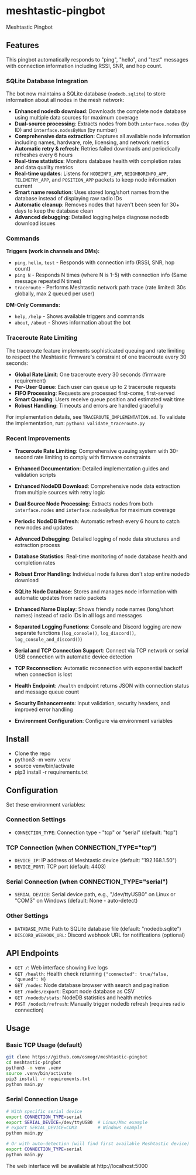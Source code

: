 # meshtastic-pingbot
Meshtastic Pingbot

## Features

This pingbot automatically responds to "ping", "hello", and "test" messages with connection information including RSSI, SNR, and hop count.

### SQLite Database Integration

The bot now maintains a SQLite database (`nodedb.sqlite`) to store information about all nodes in the mesh network:

- **Enhanced nodedb download**: Downloads the complete node database using multiple data sources for maximum coverage
- **Dual-source processing**: Extracts nodes from both `interface.nodes` (by ID) and `interface.nodesByNum` (by number)
- **Comprehensive data extraction**: Captures all available node information including names, hardware, role, licensing, and network metrics
- **Automatic retry & refresh**: Retries failed downloads and periodically refreshes every 6 hours
- **Real-time statistics**: Monitors database health with completion rates and data quality metrics
- **Real-time updates**: Listens for `NODEINFO_APP`, `NEIGHBORINFO_APP`, `TELEMETRY_APP`, and `POSITION_APP` packets to keep node information current
- **Smart name resolution**: Uses stored long/short names from the database instead of displaying raw radio IDs
- **Automatic cleanup**: Removes nodes that haven't been seen for 30+ days to keep the database clean
- **Advanced debugging**: Detailed logging helps diagnose nodedb download issues

### Commands

**Triggers (work in channels and DMs):**
- `ping`, `hello`, `test` - Responds with connection info (RSSI, SNR, hop count)
- `ping N` - Responds N times (where N is 1-5) with connection info (Same message repeated N times)
- `traceroute` - Performs Meshtastic network path trace (rate limited: 30s globally, max 2 queued per user)

**DM-Only Commands:**
- `help`, `/help` - Shows available triggers and commands
- `about`, `/about` - Shows information about the bot

### Traceroute Rate Limiting

The traceroute feature implements sophisticated queuing and rate limiting to respect the Meshtastic firmware's constraint of one traceroute every 30 seconds:

- **Global Rate Limit**: One traceroute every 30 seconds (firmware requirement)
- **Per-User Queue**: Each user can queue up to 2 traceroute requests
- **FIFO Processing**: Requests are processed first-come, first-served
- **Smart Queuing**: Users receive queue position and estimated wait time
- **Robust Handling**: Timeouts and errors are handled gracefully

For implementation details, see `TRACEROUTE_IMPLEMENTATION.md`.
To validate the implementation, run: `python3 validate_traceroute.py`

### Recent Improvements

- **Traceroute Rate Limiting**: Comprehensive queuing system with 30-second rate limiting to comply with firmware constraints
- **Enhanced Documentation**: Detailed implementation guides and validation scripts

- **Enhanced NodeDB Download**: Comprehensive node data extraction from multiple sources with retry logic
- **Dual Source Node Processing**: Extracts nodes from both `interface.nodes` and `interface.nodesByNum` for maximum coverage
- **Periodic NodeDB Refresh**: Automatic refresh every 6 hours to catch new nodes and updates
- **Advanced Debugging**: Detailed logging of node data structures and extraction process
- **Database Statistics**: Real-time monitoring of node database health and completion rates
- **Robust Error Handling**: Individual node failures don't stop entire nodedb download
- **SQLite Node Database**: Stores and manages node information with automatic updates from radio packets
- **Enhanced Name Display**: Shows friendly node names (long/short names) instead of radio IDs in all logs and messages
- **Separated Logging Functions**: Console and Discord logging are now separate functions (`log_console()`, `log_discord()`, `log_console_and_discord()`)
- **Serial and TCP Connection Support**: Connect via TCP network or serial USB connection with automatic device detection
- **TCP Reconnection**: Automatic reconnection with exponential backoff when connection is lost
- **Health Endpoint**: `/health` endpoint returns JSON with connection status and message queue count
- **Security Enhancements**: Input validation, security headers, and improved error handling
- **Environment Configuration**: Configure via environment variables

## Install
- Clone the repo
- python3 -m venv .venv
- source venv/bin/activate
- pip3 install -r requirements.txt
 
## Configuration
Set these environment variables:

### Connection Settings
- `CONNECTION_TYPE`: Connection type - "tcp" or "serial" (default: "tcp")

### TCP Connection (when CONNECTION_TYPE="tcp")
- `DEVICE_IP`: IP address of Meshtastic device (default: "192.168.1.50")
- `DEVICE_PORT`: TCP port (default: 4403)

### Serial Connection (when CONNECTION_TYPE="serial")
- `SERIAL_DEVICE`: Serial device path, e.g., "/dev/ttyUSB0" on Linux or "COM3" on Windows (default: None - auto-detect)

### Other Settings 
- `DATABASE_PATH`: Path to SQLite database file (default: "nodedb.sqlite")
- `DISCORD_WEBHOOK_URL`: Discord webhook URL for notifications (optional)

## API Endpoints
- `GET /`: Web interface showing live logs
- `GET /health`: Health check returning `{"connected": true/false, "queued": N}`
- `GET /nodes`: Node database browser with search and pagination
- `GET /nodes/export`: Export node database as CSV
- `GET /nodedb/stats`: NodeDB statistics and health metrics
- `POST /nodedb/refresh`: Manually trigger nodedb refresh (requires radio connection)

## Usage

### Basic TCP Usage (default)
```bash
git clone https://github.com/osmogr/meshtastic-pingbot
cd meshtastic-pingbot
python3 -m venv .venv
source .venv/bin/activate
pip3 install -r requirements.txt
python main.py
```

### Serial Connection Usage
```bash
# With specific serial device
export CONNECTION_TYPE=serial
export SERIAL_DEVICE=/dev/ttyUSB0  # Linux/Mac example
# export SERIAL_DEVICE=COM3        # Windows example
python main.py

# Or with auto-detection (will find first available Meshtastic device)
export CONNECTION_TYPE=serial
python main.py
```

The web interface will be available at http://localhost:5000
